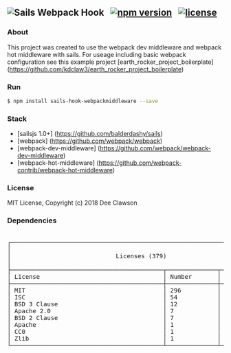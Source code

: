 ## ![Sails Webpack Hook](https://i.imgur.com/Gm7iImo.png) &nbsp; [![npm version](https://badge.fury.io/js/sails-hook-webpackmiddleware.svg)](https://badge.fury.io/js/sails-hook-webpackmiddleware) &nbsp; [![license](https://img.shields.io/badge/license-MIT-brightgreen.svg)](./LICENSE)


### About

This project was created to use the webpack dev middleware and webpack hot middleware with sails. For useage including basic webpack configuration see this example project [earth_rocker_project_boilerplate] (https://github.com/kdclaw3/earth_rocker_project_boilerplate)

### Run

```sh
$ npm install sails-hook-webpackmiddleware --save
```

### Stack

+ [sailsjs 1.0+] (https://github.com/balderdashy/sails)
+ [webpack] (https://github.com/webpack/webpack)
+ [webpack-dev-middleware] (https://github.com/webpack/webpack-dev-middleware)
+ [webpack-hot-middleware] (https://github.com/webpack-contrib/webpack-hot-middleware)

### License

MIT License, Copyright (c) 2018 Dee Clawson

### Dependencies
<pre>
<!-- language: lang-none -->
┌────────────────────────────────────────────────────────────────────────┐
│                                                                        │
│                             Licenses (379)                             │
│                                                                        │
├──────────────────────────────────────────┬──────────────┬──────────────┤
│ License                                  │ Number       │ %            │
├──────────────────────────────────────────┼──────────────┼──────────────┤
│ MIT                                      │ 296          │ 78           │
│ ISC                                      │ 54           │ 14           │
│ BSD 3 Clause                             │ 12           │ 3            │
│ Apache 2.0                               │ 7            │ 1            │
│ BSD 2 Clause                             │ 7            │ 1            │
│ Apache                                   │ 1            │ 0            │
│ CC0                                      │ 1            │ 0            │
│ Zlib                                     │ 1            │ 0            │
└──────────────────────────────────────────┴──────────────┴──────────────┘
</pre>

